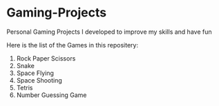 # Gaming-Projects
Personal Gaming Projects I developed to improve my skills and have fun

Here is the list of the Games in this repositery:

1. Rock Paper Scissors
2. Snake
3. Space Flying
4. Space Shooting
5. Tetris
6. Number Guessing Game
